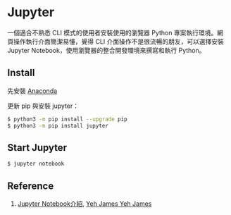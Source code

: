 # Jupyter

一個適合不熟悉 CLI 模式的使用者安裝使用的瀏覽器 Python 專案執行環境。網頁操作執行介面簡潔易懂，覺得  CLI 介面操作不是很流暢的朋友，可以選擇安裝 Jupyter Notebook，使用瀏覽器的整合開發環境來撰寫和執行 Python。

## Install

先安裝 [Anaconda](https://www.anaconda.com/download/)

更新 pip 與安裝 jupyter：

``` bash
$ python3 -m pip install --upgrade pip
$ python3 -m pip install jupyter
```

## Start Jupyter

``` bash
$ jupyter notebook
```

## Reference

1. [Jupyter Notebook介紹](https://medium.com/@yehjames/%E8%B3%87%E6%96%99%E5%88%86%E6%9E%90-%E6%A9%9F%E5%99%A8%E5%AD%B8%E7%BF%92-%E7%AC%AC1-2%E8%AC%9B-jupyter-notebook%E4%BB%8B%E7%B4%B9-705f023e3720), [Yeh James
Yeh James](https://medium.com/@yehjames)
